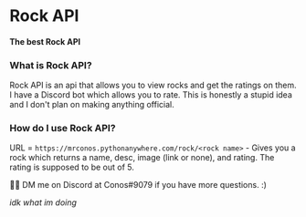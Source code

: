 # Rock API 
#### The best Rock API


### What is Rock API?
Rock API is an api that allows you to view rocks and get the ratings on them. I have a Discord bot which allows you to rate. This is honestly a stupid idea and I don't plan on making anything official. 


### How do I use Rock API?

URL = `https://mrconos.pythonanywhere.com/rock/<rock name>` - Gives you a rock which returns a name, desc, image (link or none), and rating. The rating is supposed to be out of 5. 



💁‍♂️ DM me on Discord at Conos#9079 if you have more questions. :)


*idk what im doing*
